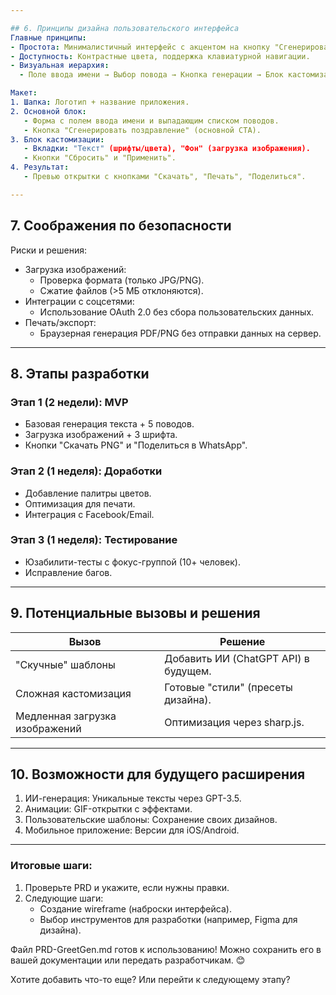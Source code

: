 ```yaml
---

## 6. Принципы дизайна пользовательского интерфейса
Главные принципы:  
- Простота: Минималистичный интерфейс с акцентом на кнопку "Сгенерировать".  
- Доступность: Контрастные цвета, поддержка клавиатурной навигации.  
- Визуальная иерархия:  
  - Поле ввода имени → Выбор повода → Кнопка генерации → Блок кастомизации.  

Макет:  
1. Шапка: Логотип + название приложения.  
2. Основной блок:  
   - Форма с полем ввода имени и выпадающим списком поводов.  
   - Кнопка "Сгенерировать поздравление" (основной CTA).  
3. Блок кастомизации:  
   - Вкладки: "Текст" (шрифты/цвета), "Фон" (загрузка изображения).  
   - Кнопки "Сбросить" и "Применить".  
4. Результат:  
   - Превью открытки с кнопками "Скачать", "Печать", "Поделиться".  

---
```


## 7. Соображения по безопасности
Риски и решения:  
- Загрузка изображений:  
  - Проверка формата (только JPG/PNG).  
  - Сжатие файлов (>5 МБ отклоняются).  
- Интеграции с соцсетями:  
  - Использование OAuth 2.0 без сбора пользовательских данных.  
- Печать/экспорт:  
  - Браузерная генерация PDF/PNG без отправки данных на сервер.  

---

## 8. Этапы разработки
### Этап 1 (2 недели): MVP  
- Базовая генерация текста + 5 поводов.  
- Загрузка изображений + 3 шрифта.  
- Кнопки "Скачать PNG" и "Поделиться в WhatsApp".  

### Этап 2 (1 неделя): Доработки  
- Добавление палитры цветов.  
- Оптимизация для печати.  
- Интеграция с Facebook/Email.  

### Этап 3 (1 неделя): Тестирование  
- Юзабилити-тесты с фокус-группой (10+ человек).  
- Исправление багов.  

---

## 9. Потенциальные вызовы и решения
| Вызов | Решение |  
|-------|---------|  
| "Скучные" шаблоны | Добавить ИИ (ChatGPT API) в будущем. |  
| Сложная кастомизация | Готовые "стили" (пресеты дизайна). |  
| Медленная загрузка изображений | Оптимизация через sharp.js. |  

---

## 10. Возможности для будущего расширения
1. ИИ-генерация: Уникальные тексты через GPT-3.5.  
2. Анимации: GIF-открытки с эффектами.  
3. Пользовательские шаблоны: Сохранение своих дизайнов.  
4. Мобильное приложение: Версии для iOS/Android.  

---

### Итоговые шаги:
1. Проверьте PRD и укажите, если нужны правки.  
2. Следующие шаги:  
   - Создание wireframe (наброски интерфейса).  
   - Выбор инструментов для разработки (например, Figma для дизайна).  

Файл PRD-GreetGen.md готов к использованию! Можно сохранить его в вашей документации или передать разработчикам. 😊  

Хотите добавить что-то еще? Или перейти к следующему этапу?
